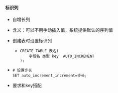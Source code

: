 #### 标识列

- 自增长列

- 含义：可以不用手动插入值，系统提供默认的序列值

- 创建表时设置标识列

  - ```mysql
    CREATE TABLE 表名(
    	字段名 类型 key  AUTO_INCREMENT
    );
    ```

- ```mysql
  # 设置步长
  SET auto_increment_increment=步长;
  ```

- 要求和key搭配

